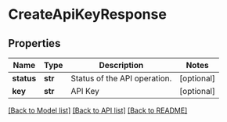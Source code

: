 # CreateApiKeyResponse

## Properties
Name | Type | Description | Notes
------------ | ------------- | ------------- | -------------
**status** | **str** | Status of the API operation. | [optional] 
**key** | **str** | API Key | [optional] 

[[Back to Model list]](../README.md#documentation-for-models) [[Back to API list]](../README.md#documentation-for-api-endpoints) [[Back to README]](../README.md)



